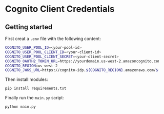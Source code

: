 # Cognito Client Credentials

## Getting started

First creat a `.env` file with the following content:

```sh
COGNITO_USER_POOL_ID=<your-pool-id>
COGNITO_USER_POOL_CLIENT_ID=<your-client-id>
COGNITO_USER_POOL_CLIENT_SECRET=<your-client-secret>
COGNITO_OAUTH2_TOKEN_URL=https://yourdomain.us-west-2.amazoncognito.com/oauth2/token
COGNITO_REGION=us-west-2
COGNITO_JWKS_URL=https://cognito-idp.${COGNITO_REGION}.amazonaws.com/${COGNITO_USER_POOL_ID}/.well-known/jwks.json
```

Then install modules:

```sh
pip install requirements.txt
```

Finally run the `main.py` script:

```sh
python main.py
```
